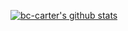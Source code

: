 [![bc-carter's github stats](https://github-readme-stats.vercel.app/api?username=bc-carter&show_icons=true&theme=dark)](https://github.com/anuraghazra/github-readme-stats)
